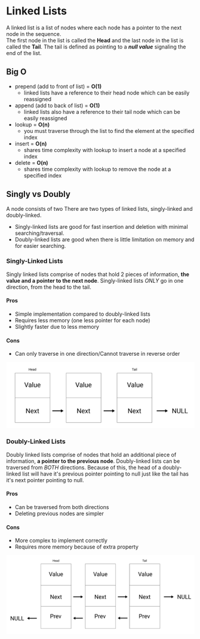 # Linked Lists
A linked list is a list of nodes where each node has a pointer to the next node in the sequence.\
The first node in the list is called the __Head__ and the last node in the list is called the __Tail__. The tail is defined as pointing to a ___null value___ signaling the end of the list.


<!-- 
## Why linked lists?
Compared to arrays, insertion and deletion in this data structure has a better time complexity. Arrays require the shifting of indices when an element is inserted or deleted causing these functions to be O(n).  -->


## Big O
* prepend (add to front of list) = __O(1)__
  * linked lists have a reference to their head node which can be easily reassigned
* append (add to back of list) = __O(1)__
  * linked lists also have a reference to their tail node which can be easily reassigned
* lookup = __O(n)__
  * you must traverse through the list to find the element at the specified index
* insert = __O(n)__
  * shares time complexity with lookup to insert a node at a specified index
* delete = __O(n)__
  * shares time complexity with lookup to remove the node at a specified index


## Singly vs Doubly
A node consists of two There are two types of linked lists, singly-linked and doubly-linked.
* Singly-linked lists are good for fast insertion and deletion with minimal searching/traversal.
* Doubly-linked lists are good when there is little limitation on memory and for easier searching.


### Singly-Linked Lists
Singly linked lists comprise of nodes that hold 2 pieces of information, __the value and a pointer to the next node__. Singly-linked lists _ONLY_ go in one direction, from the head to the tail.

#### Pros
* Simple implementation compared to doubly-linked lists
* Requires less memory (one less pointer for each node)
* Slightly faster due to less memory

#### Cons
* Can only traverse in one direction/Cannot traverse in reverse order

![](./images/singly.png)


### Doubly-Linked Lists
Doubly linked lists comprise of nodes that hold an additional piece of information, __a pointer to the previous node__. Doubly-linked lists can be traversed from _BOTH_ directions. Because of this, the head of a doubly-linked list will have it's previous pointer pointing to null just like the tail has it's next pointer pointing to null.

#### Pros
* Can be traversed from both directions
* Deleting previous nodes are simpler

#### Cons
* More complex to implement correctly
* Requires more memory because of extra property

![](./images/doubly.png)
